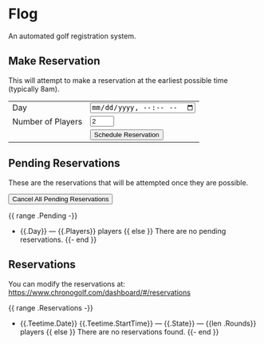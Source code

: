 # Flog

An automated golf registration system.

## Make Reservation

This will attempt to make a reservation at the earliest
possible time (typically 8am).

<form method="post" action="/reserve">
  <table>
    <tbody>
      <tr>
        <td>
          <label for="date">Day</label>
        </td>
        <td>
          <input type="datetime-local" id="date" name="date" value="{{.DefaultDay}}">
        </td>
      </tr>
      <tr>
        <td>
          <label for="players">Number of Players</label>
        </td>
        <td>
          <input type="number" id="players" name="players" value="2" min=1 max=4>
        </td>
      </tr>
      <tr>
        <td></td>
        <td>
          <button type="submit">Schedule Reservation</button>
        </td>
      </tr>
    </tbody>
  </table>
</form>


## Pending Reservations

These are the reservations that will be attempted once they are possible.

<form method="post" action="/cancel">
  <button type="submit">Cancel All Pending Reservations</button>
</form>

{{ range .Pending -}}
* {{.Day}} — {{.Players}} players
{{ else }}
There are no pending reservations.
{{- end }}



## Reservations

You can modify the reservations at: https://www.chronogolf.com/dashboard/#/reservations

{{ range .Reservations -}}
* {{.Teetime.Date}} {{.Teetime.StartTime}} — {{.State}} — {{len .Rounds}} players
{{ else }}
There are no reservations found.
{{- end }}

